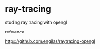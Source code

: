 # ray-tracing

studing ray tracing with opengl

reference

https://github.com/engilas/raytracing-opengl
